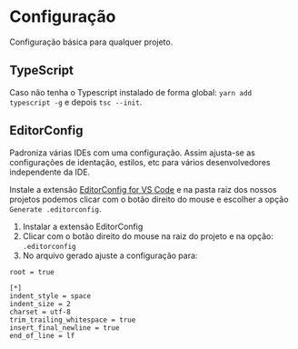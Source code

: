 # Configuração

Configuração básica para qualquer projeto.

## TypeScript

Caso não tenha o Typescript instalado de forma global: `yarn add typescript -g` e depois `tsc --init`.

## EditorConfig

Padroniza várias IDEs com uma configuração. Assim ajusta-se as configurações de identação, estilos, etc para vários desenvolvedores independente da IDE.

Instale a extensão [EditorConfig for VS Code](https://marketplace.visualstudio.com/items?itemName=EditorConfig.EditorConfig) e na pasta raiz dos nossos projetos podemos clicar com o botão direito do mouse e escolher a opção `Generate .editorconfig`.

1. Instalar a extensão EditorConfig
2. Clicar com o botão direito do mouse na raiz do projeto e na opção: `.editorconfig`
3. No arquivo gerado ajuste a configuração para:

```properties
root = true

[*]
indent_style = space
indent_size = 2
charset = utf-8
trim_trailing_whitespace = true
insert_final_newline = true
end_of_line = lf
```
